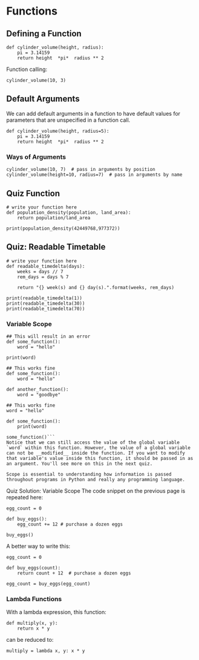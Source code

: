 # Functions

## Defining a Function

```
def cylinder_volume(height, radius):
    pi = 3.14159
    return height  *pi*  radius ** 2
```

Function calling:

```
cylinder_volume(10, 3)
```

## Default Arguments

We can add default arguments in a function to have default values for parameters that are unspecified in a function call.

```
def cylinder_volume(height, radius=5):
    pi = 3.14159
    return height  *pi*  radius ** 2
```

### Ways of Arguments

```
cylinder_volume(10, 7)  # pass in arguments by position
cylinder_volume(height=10, radius=7)  # pass in arguments by name
```

## Quiz Function

```
# write your function here
def population_density(population, land_area):
    return population/land_area

print(population_density(42449768,977372))
```

## Quiz: Readable Timetable

```
# write your function here
def readable_timedelta(days):
    weeks = days // 7
    rem_days = days % 7
    
    return "{} week(s) and {} day(s).".format(weeks, rem_days)

print(readable_timedelta(1))
print(readable_timedelta(30))
print(readable_timedelta(70))
```

### Variable Scope

```
## This will result in an error
def some_function():
    word = "hello"
 
print(word)
```


```
## This works fine
def some_function():
    word = "hello"
 
def another_function():
    word = "goodbye"
```


```
## This works fine
word = "hello"

def some_function():
    print(word)

some_function()```
Notice that we can still access the value of the global variable `word` within this function. However, the value of a global variable can not be __modified__ inside the function. If you want to modify that variable's value inside this function, it should be passed in as an argument. You'll see more on this in the next quiz.

Scope is essential to understanding how information is passed throughout programs in Python and really any programming language.
```


Quiz Solution: Variable Scope
The code snippet on the previous page is repeated here:

```
egg_count = 0

def buy_eggs():
    egg_count += 12 # purchase a dozen eggs

buy_eggs()
```

A better way to write this:

```
egg_count = 0

def buy_eggs(count):
    return count + 12  # purchase a dozen eggs

egg_count = buy_eggs(egg_count)
```

### Lambda Functions

With a lambda expression, this function:

```
def multiply(x, y):
    return x * y
```

can be reduced to:

```
multiply = lambda x, y: x * y
```